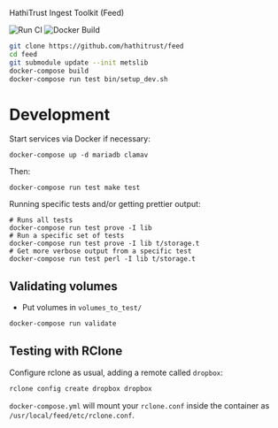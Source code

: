 HathiTrust Ingest Toolkit (Feed)

![Run CI](https://github.com/hathitrust/feed/actions/workflows/ci.yml/badge.svg)
![Docker Build](https://github.com/hathitrust/feed/actions/workflows/build.yml/badge.svg)

```bash
git clone https://github.com/hathitrust/feed
cd feed
git submodule update --init metslib
docker-compose build
docker-compose run test bin/setup_dev.sh
```

# Development

Start services via Docker if necessary:
```
docker-compose up -d mariadb clamav
```

Then:
```
docker-compose run test make test
```

Running specific tests and/or getting prettier output:
```
# Runs all tests
docker-compose run test prove -I lib 
# Run a specific set of tests
docker-compose run test prove -I lib t/storage.t
# Get more verbose output from a specific test
docker-compose run test perl -I lib t/storage.t
```

## Validating volumes

* Put volumes in `volumes_to_test/`

```bash
docker-compose run validate
```

## Testing with RClone

Configure rclone as usual, adding a remote called `dropbox`:

```bash
rclone config create dropbox dropbox
```

`docker-compose.yml` will mount your `rclone.conf` inside the container as
`/usr/local/feed/etc/rclone.conf`.
